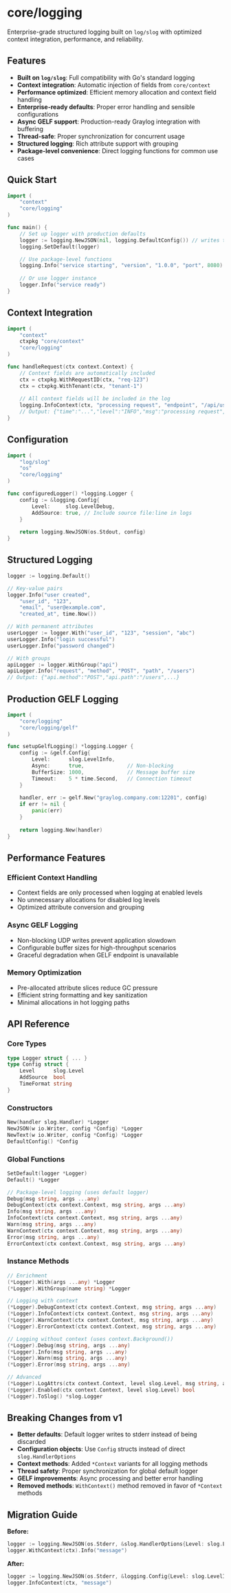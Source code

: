 # core/logging

Enterprise-grade structured logging built on `log/slog` with optimized context integration, performance, and reliability.

## Features

- **Built on `log/slog`**: Full compatibility with Go's standard logging
- **Context integration**: Automatic injection of fields from `core/context`
- **Performance optimized**: Efficient memory allocation and context field handling
- **Enterprise-ready defaults**: Proper error handling and sensible configurations
- **Async GELF support**: Production-ready Graylog integration with buffering
- **Thread-safe**: Proper synchronization for concurrent usage
- **Structured logging**: Rich attribute support with grouping
- **Package-level convenience**: Direct logging functions for common use cases

## Quick Start

```go
import (
	"context"
	"core/logging"
)

func main() {
	// Set up logger with production defaults
	logger := logging.NewJSON(nil, logging.DefaultConfig()) // writes to stderr
	logging.SetDefault(logger)

	// Use package-level functions
	logging.Info("service starting", "version", "1.0.0", "port", 8080)
	
	// Or use logger instance
	logger.Info("service ready")
}
```

## Context Integration

```go
import (
	"context"
	ctxpkg "core/context"
	"core/logging"
)

func handleRequest(ctx context.Context) {
	// Context fields are automatically included
	ctx = ctxpkg.WithRequestID(ctx, "req-123")
	ctx = ctxpkg.WithTenant(ctx, "tenant-1")
	
	// All context fields will be included in the log
	logging.InfoContext(ctx, "processing request", "endpoint", "/api/users")
	// Output: {"time":"...","level":"INFO","msg":"processing request","request_id":"req-123","tenant":"tenant-1","endpoint":"/api/users"}
}
```

## Configuration

```go
import (
	"log/slog"
	"os"
	"core/logging"
)

func configuredLogger() *logging.Logger {
	config := &logging.Config{
		Level:     slog.LevelDebug,
		AddSource: true, // Include source file:line in logs
	}
	
	return logging.NewJSON(os.Stdout, config)
}
```

## Structured Logging

```go
logger := logging.Default()

// Key-value pairs
logger.Info("user created", 
	"user_id", "123",
	"email", "user@example.com",
	"created_at", time.Now())

// With permanent attributes
userLogger := logger.With("user_id", "123", "session", "abc")
userLogger.Info("login successful")
userLogger.Info("password changed")

// With groups
apiLogger := logger.WithGroup("api")
apiLogger.Info("request", "method", "POST", "path", "/users")
// Output: {"api.method":"POST","api.path":"/users",...}
```

## Production GELF Logging

```go
import (
	"core/logging"
	"core/logging/gelf"
)

func setupGelfLogging() *logging.Logger {
	config := &gelf.Config{
		Level:      slog.LevelInfo,
		Async:      true,              // Non-blocking
		BufferSize: 1000,              // Message buffer size
		Timeout:    5 * time.Second,   // Connection timeout
	}
	
	handler, err := gelf.New("graylog.company.com:12201", config)
	if err != nil {
		panic(err)
	}
	
	return logging.New(handler)
}
```

## Performance Features

### Efficient Context Handling
- Context fields are only processed when logging at enabled levels
- No unnecessary allocations for disabled log levels
- Optimized attribute conversion and grouping

### Async GELF Logging
- Non-blocking UDP writes prevent application slowdown
- Configurable buffer sizes for high-throughput scenarios  
- Graceful degradation when GELF endpoint is unavailable

### Memory Optimization
- Pre-allocated attribute slices reduce GC pressure
- Efficient string formatting and key sanitization
- Minimal allocations in hot logging paths

## API Reference

### Core Types
```go
type Logger struct { ... }
type Config struct {
    Level      slog.Level
    AddSource  bool
    TimeFormat string
}
```

### Constructors
```go
New(handler slog.Handler) *Logger
NewJSON(w io.Writer, config *Config) *Logger
NewText(w io.Writer, config *Config) *Logger
DefaultConfig() *Config
```

### Global Functions
```go
SetDefault(logger *Logger)
Default() *Logger

// Package-level logging (uses default logger)
Debug(msg string, args ...any)
DebugContext(ctx context.Context, msg string, args ...any)
Info(msg string, args ...any)
InfoContext(ctx context.Context, msg string, args ...any)
Warn(msg string, args ...any)
WarnContext(ctx context.Context, msg string, args ...any)
Error(msg string, args ...any)
ErrorContext(ctx context.Context, msg string, args ...any)
```

### Instance Methods
```go
// Enrichment
(*Logger).With(args ...any) *Logger
(*Logger).WithGroup(name string) *Logger

// Logging with context
(*Logger).DebugContext(ctx context.Context, msg string, args ...any)
(*Logger).InfoContext(ctx context.Context, msg string, args ...any)
(*Logger).WarnContext(ctx context.Context, msg string, args ...any)
(*Logger).ErrorContext(ctx context.Context, msg string, args ...any)

// Logging without context (uses context.Background())
(*Logger).Debug(msg string, args ...any)
(*Logger).Info(msg string, args ...any)
(*Logger).Warn(msg string, args ...any)
(*Logger).Error(msg string, args ...any)

// Advanced
(*Logger).LogAttrs(ctx context.Context, level slog.Level, msg string, attrs ...slog.Attr)
(*Logger).Enabled(ctx context.Context, level slog.Level) bool
(*Logger).ToSlog() *slog.Logger
```

## Breaking Changes from v1

- **Better defaults**: Default logger writes to stderr instead of being discarded
- **Configuration objects**: Use `Config` structs instead of direct `slog.HandlerOptions`
- **Context methods**: Added `*Context` variants for all logging methods
- **Thread safety**: Proper synchronization for global default logger
- **GELF improvements**: Async processing and better error handling
- **Removed methods**: `WithContext()` method removed in favor of `*Context` methods

## Migration Guide

**Before:**
```go
logger := logging.NewJSON(os.Stderr, &slog.HandlerOptions{Level: slog.LevelInfo})
logger.WithContext(ctx).Info("message")
```

**After:**
```go
logger := logging.NewJSON(os.Stderr, &logging.Config{Level: slog.LevelInfo})
logger.InfoContext(ctx, "message")
``` 